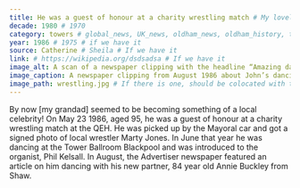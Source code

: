 ```yaml
---
title: He was a guest of honour at a charity wrestling match # My lovely content
decade: 1980 # 1970
category: towers # global_news, UK_news, oldham_news, oldham_history, towers, surrounding_estate # Always exactly one category
year: 1986 # 1975 # if we have it
source: Catherine # Sheila # If we have it
link: # https://wikipedia.org/dsdsadsa # If we have it
image_alt: A scan of a newspaper clipping with the headline “Amazing dancing twosome”, with an image to the left of John dancing with Annie Buckley in a hall. The hall has a wooden floor, and many other couples dancing in the background, who are blurred.  # If there is one
image_caption: A newspaper clipping from August 1986 about John’s dancing # If there is one
image_path: wrestling.jpg # If there is one, should be colocated with the index.md file in the folder
---
```


By now [my grandad] seemed to be becoming something of a local celebrity! On May 23 1986, aged 95, he was a guest of honour at a charity wrestling match at the QEH. He was picked up by the Mayoral car and got a signed photo of local wrestler Marty Jones. In June that year he was dancing at the Tower Ballroom Blackpool and was introduced to the organist, Phil Kelsall. In August, the Advertiser newspaper featured an article on him dancing with his new partner, 84 year old Annie Buckley from Shaw.